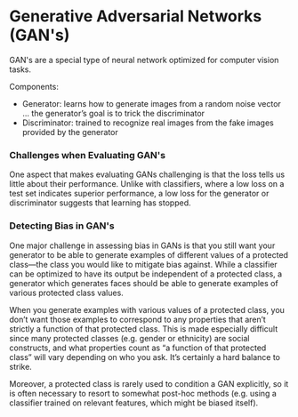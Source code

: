 # Generative Adversarial Networks (GAN's)

GAN's are a special type of neural network optimized for computer vision tasks.

Components:
* Generator: learns how to generate images from a random noise vector ...  the generator’s goal is to trick the discriminator
* Discriminator: trained to recognize real images from the fake images provided by the generator


### Challenges when Evaluating GAN's
One aspect that makes evaluating GANs challenging is that the loss tells us little about their performance. Unlike with classifiers, where a low loss on a test set indicates superior performance, a low loss for the generator or discriminator suggests that learning has stopped.

### Detecting Bias in GAN's
One major challenge in assessing bias in GANs is that you still want your generator to be able to generate examples of different values of a protected class—the class you would like to mitigate bias against. While a classifier can be optimized to have its output be independent of a protected class, a generator which generates faces should be able to generate examples of various protected class values.

When you generate examples with various values of a protected class, you don’t want those examples to correspond to any properties that aren’t strictly a function of that protected class. This is made especially difficult since many protected classes (e.g. gender or ethnicity) are social constructs, and what properties count as “a function of that protected class” will vary depending on who you ask. It’s certainly a hard balance to strike.

Moreover, a protected class is rarely used to condition a GAN explicitly, so it is often necessary to resort to somewhat post-hoc methods (e.g. using a classifier trained on relevant features, which might be biased itself).
